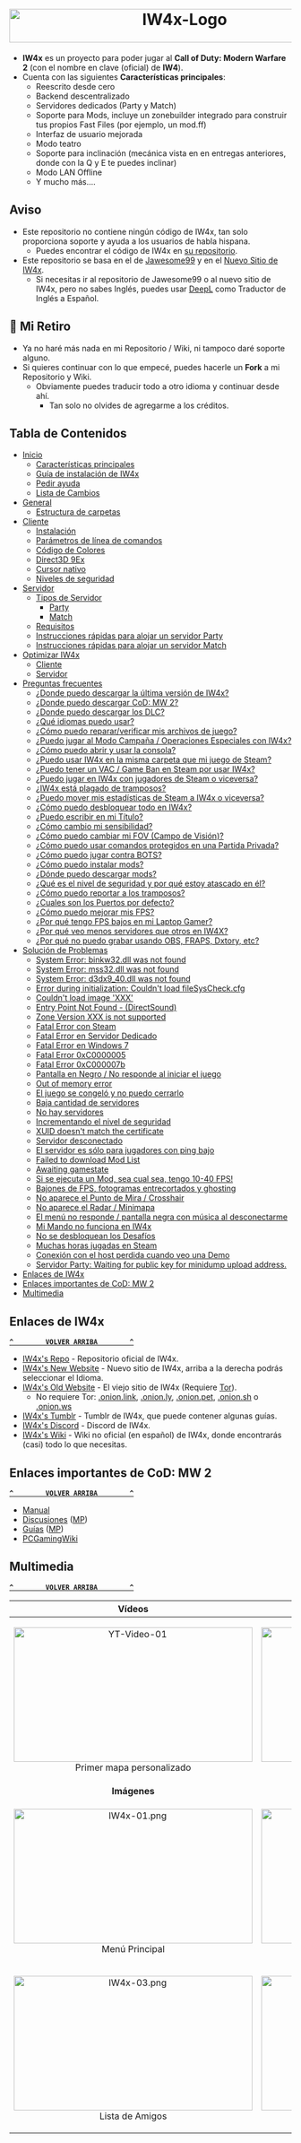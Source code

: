 <h1 align="center">
    <br>
    <a href="#"><img src="Recursos/IW4x-Logo.jpg" alt="IW4x-Logo" title="IW4x" width="610" height="60"/></a>
    <br>
</h1>

- **IW4x** es un proyecto para poder jugar al **Call of Duty: Modern Warfare 2** (con el nombre en clave (oficial) de **IW4**).
- Cuenta con las siguientes **Características principales**:
    - Reescrito desde cero
    - Backend descentralizado
    - Servidores dedicados (Party y Match)
    - Soporte para Mods, incluye un zonebuilder integrado para construir tus propios Fast Files (por ejemplo, un mod.ff)
    - Interfaz de usuario mejorada
    - Modo teatro
    - Soporte para inclinación (mecánica vista en en entregas anteriores, donde con la Q y E te puedes inclinar)
    - Modo LAN Offline
    - Y mucho más....

## Aviso
- Este repositorio no contiene ningún código de IW4x, tan solo proporciona soporte y ayuda a los usuarios de habla hispana.
  - Puedes encontrar el código de IW4x en [su repositorio](https://github.com/IW4x/iw4x-client).
- Este repositorio se basa en el de [Jawesome99](https://github.com/Jawesome99/IW4x) y en el [Nuevo Sitio de IW4x](#enlaces-de-iw4x).
  - Si necesitas ir al repositorio de Jawesome99 o al nuevo sitio de IW4x, pero no sabes Inglés, puedes usar [DeepL](https://www.deepl.com/translator) como Traductor de Inglés a Español.

## :wave: Mi Retiro
- Ya no haré más nada en mi Repositorio / Wiki, ni tampoco daré soporte alguno.
- Si quieres continuar con lo que empecé, puedes hacerle un **Fork** a mi Repositorio y Wiki.
  - Obviamente puedes traducir todo a otro idioma y continuar desde ahí.
    - Tan solo no olvides de agregarme a los créditos.

## Tabla de Contenidos
- [Inicio](../../wiki)
  - [Características principales](../../wiki#caracter%C3%ADsticas-principales)
  - [Guía de instalación de IW4x](../../wiki#gu%C3%ADa-de-instalaci%C3%B3n-de-iw4x)
  - [Pedir ayuda](../../wiki#pedir-ayuda)
  - [Lista de Cambios](../../wiki#lista-de-cambios)
- [General](../../wiki/General)
  - [Estructura de carpetas](../../wiki/General#estructura-de-carpetas)
- [Cliente](../../wiki/Cliente)
  - [Instalación](../../wiki/Cliente#instalaci%C3%B3n)
  - [Parámetros de línea de comandos](../../wiki/Cliente#par%C3%A1metros-de-l%C3%ADnea-de-comandos)
  - [Código de Colores](../../wiki/Cliente#c%C3%B3digo-de-colores)
  - [Direct3D 9Ex](../../wiki/Cliente#direct3d-9ex)
  - [Cursor nativo](../../wiki/Cliente#cursor-nativo)
  - [Niveles de seguridad](../../wiki/Cliente#niveles-de-seguridad)
- [Servidor](../../wiki/Servidor)
  - [Tipos de Servidor](../../wiki/Servidor#tipos-de-servidor)
    - [Party](../../wiki/Servidor#party)
    - [Match](../../wiki/Servidor#match)
  - [Requisitos](../../wiki/Servidor#requisitos)
  - [Instrucciones rápidas para alojar un servidor Party](../../wiki/Servidor#instrucciones-r%C3%A1pidas-para-alojar-un-servidor-party)
  - [Instrucciones rápidas para alojar un servidor Match](../../wiki/Servidor#instrucciones-r%C3%A1pidas-para-alojar-un-servidor-match)
- [Optimizar IW4x](../../wiki/Optimizar-IW4x)
  - [Cliente](../../wiki/Optimizar-IW4x#cliente)
  - [Servidor](../../wiki/Optimizar-IW4x#servidor)
- [Preguntas frecuentes](../../wiki/Preguntas-frecuentes)
  - [¿Donde puedo descargar la última versión de IW4x?](../../wiki/Preguntas-frecuentes#donde-puedo-descargar-la-última-versión-de-iw4x)
  - [¿Donde puedo descargar CoD: MW 2?](../../wiki/Preguntas-frecuentes#donde-puedo-descargar-cod-mw-2)
  - [¿Donde puedo descargar los DLC?](../../wiki/Preguntas-frecuentes#donde-puedo-descargar-los-dlc)
  - [¿Qué idiomas puedo usar?](../../wiki/Preguntas-frecuentes#qué-idiomas-puedo-usar)
  - [¿Cómo puedo reparar/verificar mis archivos de juego?](../../wiki/Preguntas-frecuentes#cómo-puedo-repararverificar-mis-archivos-de-juego)
  - [¿Puedo jugar al Modo Campaña / Operaciones Especiales con IW4x?](../../wiki/Preguntas-frecuentes#puedo-jugar-al-modo-campaña--operaciones-especiales-con-iw4x)
  - [¿Cómo puedo abrir y usar la consola?](../../wiki/Preguntas-frecuentes#cómo-puedo-abrir-y-usar-la-consola)
  - [¿Puedo usar IW4x en la misma carpeta que mi juego de Steam?](../../wiki/Preguntas-frecuentes#puedo-usar-iw4x-en-la-misma-carpeta-que-mi-juego-de-steam)
  - [¿Puedo tener un VAC / Game Ban en Steam por usar IW4x?](../../wiki/Preguntas-frecuentes#puedo-tener-un-vac--game-ban-en-steam-por-usar-iw4x)
  - [¿Puedo jugar en IW4x con jugadores de Steam o viceversa?](../../wiki/Preguntas-frecuentes#puedo-jugar-en-iw4x-con-jugadores-de-steam-o-viceversa)
  - [¿IW4x está plagado de tramposos?](../../wiki/Preguntas-frecuentes#iw4x-está-plagado-de-tramposos)
  - [¿Puedo mover mis estadísticas de Steam a IW4x o viceversa?](../../wiki/Preguntas-frecuentes#puedo-mover-mis-estadísticas-de-steam-a-iw4x-o-viceversa)
  - [¿Cómo puedo desbloquear todo en IW4x?](../../wiki/Preguntas-frecuentes#cómo-puedo-desbloquear-todo-en-iw4x)
  - [¿Puedo escribir en mi Título?](../../wiki/Preguntas-frecuentes#puedo-escribir-en-mi-título)
  - [¿Cómo cambio mi sensibilidad?](../../wiki/Preguntas-frecuentes#cómo-cambio-mi-sensibilidad)
  - [¿Cómo puedo cambiar mi FOV (Campo de Visión)?](../../wiki/Preguntas-frecuentes#cómo-puedo-cambiar-mi-fov-campo-de-visión)
  - [¿Cómo puedo usar comandos protegidos en una Partida Privada?](../../wiki/Preguntas-frecuentes#cómo-puedo-usar-comandos-protegidos-en-una-partida-privada)
  - [¿Cómo puedo jugar contra BOTS?](../../wiki/Preguntas-frecuentes#cómo-puedo-jugar-contra-bots)
  - [¿Cómo puedo instalar mods?](../../wiki/Preguntas-frecuentes#cómo-puedo-instalar-mods)
  - [¿Dónde puedo descargar mods?](../../wiki/Preguntas-frecuentes#dónde-puedo-descargar-mods)
  - [¿Qué es el nivel de seguridad y por qué estoy atascado en él?](../../wiki/Preguntas-frecuentes#qué-es-el-nivel-de-seguridad-y-por-qué-estoy-atascado-en-él)
  - [¿Cómo puedo reportar a los tramposos?](../../wiki/Preguntas-frecuentes#cómo-puedo-reportar-a-los-tramposos)
  - [¿Cuales son los Puertos por defecto?](../../wiki/Preguntas-frecuentes#cuales-son-los-puertos-por-defecto)
  - [¿Cómo puedo mejorar mis FPS?](../../wiki/Preguntas-frecuentes#cómo-puedo-mejorar-mis-fps)
  - [¿Por qué tengo FPS bajos en mi Laptop Gamer?](../../wiki/Preguntas-frecuentes#por-qué-tengo-fps-bajos-en-mi-laptop-gamer)
  - [¿Por qué veo menos servidores que otros en IW4X?](../../wiki/Preguntas-frecuentes#por-qué-veo-menos-servidores-que-otros-en-iw4x)
  - [¿Por qué no puedo grabar usando OBS, FRAPS, Dxtory, etc?](../../wiki/Preguntas-frecuentes#por-qué-no-puedo-grabar-usando-obs-fraps-dxtory-etc)
- [Solución de Problemas](../../wiki/Solución-de-Problemas)
  - [System Error: binkw32.dll was not found](../../wiki/Solución-de-Problemas#system-error-binkw32dll-was-not-found)
  - [System Error: mss32.dll was not found](../../wiki/Solución-de-Problemas#system-error-mss32dll-was-not-found)
  - [System Error: d3dx9_40.dll was not found](../../wiki/Solución-de-Problemas#system-error-d3dx9_40dll-was-not-found)
  - [Error during initialization: Couldn't load fileSysCheck.cfg](../../wiki/Solución-de-Problemas#error-during-initialization-couldnt-load-filesyscheckcfg)
  - [Couldn't load image 'XXX'](../../wiki/Solución-de-Problemas#couldnt-load-image-xxx)
  - [Entry Point Not Found - (DirectSound)](../../wiki/Solución-de-Problemas#entry-point-not-found---directsound)
  - [Zone Version XXX is not supported](../../wiki/Solución-de-Problemas#zone-version-xxx-is-not-supported)
  - [Fatal Error con Steam](../../wiki/Solución-de-Problemas#fatal-error-con-steam)
  - [Fatal Error en Servidor Dedicado](../../wiki/Solución-de-Problemas#fatal-error-en-servidor-dedicado)
  - [Fatal Error en Windows 7](../../wiki/Solución-de-Problemas#fatal-error-en-windows-7)
  - [Fatal Error 0xC0000005](../../wiki/Solución-de-Problemas#fatal-error-0xc0000005)
  - [Fatal Error 0xC000007b](../../wiki/Solución-de-Problemas#fatal-error-0xc000007b)
  - [Pantalla en Negro / No responde al iniciar el juego](../../wiki/Solución-de-Problemas#pantalla-en-negro--no-responde-al-iniciar-el-juego)
  - [Out of memory error](../../wiki/Solución-de-Problemas#out-of-memory-error)
  - [El juego se congeló y no puedo cerrarlo](../../wiki/Solución-de-Problemas#el-juego-se-congeló-y-no-puedo-cerrarlo)
  - [Baja cantidad de servidores](../../wiki/Solución-de-Problemas#baja-cantidad-de-servidores)
  - [No hay servidores](../../wiki/Solución-de-Problemas#no-hay-servidores)
  - [Incrementando el nivel de seguridad](../../wiki/Solución-de-Problemas#incrementando-el-nivel-de-seguridad)
  - [XUID doesn't match the certificate](../../wiki/Solución-de-Problemas#xuid-doesnt-match-the-certificate)
  - [Servidor desconectado](../../wiki/Solución-de-Problemas#servidor-desconectado)
  - [El servidor es sólo para jugadores con ping bajo](../../wiki/Solución-de-Problemas#el-servidor-es-sólo-para-jugadores-con-ping-bajo)
  - [Failed to download Mod List](../../wiki/Solución-de-Problemas#failed-to-download-mod-list)
  - [Awaiting gamestate](../../wiki/Solución-de-Problemas#awaiting-gamestate)
  - [Si se ejecuta un Mod, sea cual sea, tengo 10-40 FPS!](../../wiki/Solución-de-Problemas#si-se-ejecuta-un-mod-sea-cual-sea-tengo-10-40-fps)
  - [Bajones de FPS, fotogramas entrecortados y ghosting](../../wiki/Solución-de-Problemas#bajones-de-fps-fotogramas-entrecortados-y-ghosting)
  - [No aparece el Punto de Mira / Crosshair](../../wiki/Solución-de-Problemas#no-aparece-el-punto-de-mira--crosshair)
  - [No aparece el Radar / Minimapa](../../wiki/Solución-de-Problemas#no-aparece-el-radar--minimapa)
  - [El menú no responde / pantalla negra con música al desconectarme](../../wiki/Solución-de-Problemas#el-menú-no-responde--pantalla-negra-con-música-al-desconectarme)
  - [Mi Mando no funciona en IW4x](../../wiki/Solución-de-Problemas#mi-mando-no-funciona-en-iw4x)
  - [No se desbloquean los Desafíos](../../wiki/Solución-de-Problemas#no-se-desbloquean-los-desafíos)
  - [Muchas horas jugadas en Steam](../../wiki/Solución-de-Problemas#muchas-horas-jugadas-en-steam)
  - [Conexión con el host perdida cuando veo una Demo](../../wiki/Solución-de-Problemas#conexión-con-el-host-perdida-cuando-veo-una-demo)
  - [Servidor Party: Waiting for public key for minidump upload address.](../../wiki/Solución-de-Problemas#servidor-party-waiting-for-public-key-for-minidump-upload-address)
- [Enlaces de IW4x](#enlaces-de-iw4x)
- [Enlaces importantes de CoD: MW 2](#enlaces-importantes-de-cod-mw-2)
- [Multimedia](#multimedia)

## Enlaces de IW4x
**[`^        VOLVER ARRIBA        ^`](#tabla-de-contenidos)**
- [IW4x's Repo](https://github.com/IW4x/iw4x-client) - Repositorio oficial de IW4x.
- [IW4x's New Website](https://iw4x.org/) - Nuevo sitio de IW4x, arriba a la derecha podrás seleccionar el Idioma.
- [IW4x's Old Website](http://iw4xcachep26muba.onion/) - El viejo sitio de IW4x (Requiere [Tor](https://www.torproject.org/)).
  - No requiere Tor: [.onion.link](https://iw4xcachep26muba.onion.link), [.onion.ly](https://iw4xcachep26muba.onion.ly), [.onion.pet](https://iw4xcachep26muba.onion.pet), [.onion.sh](https://iw4xcachep26muba.onion.sh) o [.onion.ws](https://iw4xcachep26muba.onion.ws)
- [IW4x's Tumblr](https://iw4x.tumblr.com/) - Tumblr de IW4x, que puede contener algunas guías.
- [IW4x's Discord](https://discord.gg/sKeVmR3) - Discord de IW4x.
- [IW4x's Wiki](../../../wiki) - Wiki no oficial (en español) de IW4x, donde encontrarás (casi) todo lo que necesitas.

## Enlaces importantes de CoD: MW 2
**[`^        VOLVER ARRIBA        ^`](#tabla-de-contenidos)**
- [Manual](https://store.steampowered.com/manual/10180/)
- [Discusiones](https://steamcommunity.com/app/10180/discussions/) ([MP](https://steamcommunity.com/app/10190/discussions/))
- [Guías](https://steamcommunity.com/app/10180/guides/) ([MP](https://steamcommunity.com/app/10190/guides/))
- [PCGamingWiki](https://pcgamingwiki.com/wiki/Call_of_Duty:_Modern_Warfare_2)

## Multimedia
**[`^        VOLVER ARRIBA        ^`](#tabla-de-contenidos)**

| **Vídeos** | **Vídeos** |
|:----------:|:----------:|
| <p align="center"><a href="https://www.youtube.com/watch?v=sdt_aqQ3myQ"><img src="https://img.youtube.com/vi/sdt_aqQ3myQ/maxresdefault.jpg" alt="YT-Video-01" width="426" height="240"></a><br>Primer mapa personalizado | <p align="center"><a href="https://www.youtube.com/watch?v=_Gi44C_Em9E"><img src="https://img.youtube.com/vi/_Gi44C_Em9E/maxresdefault.jpg" alt="YT-Video-01" width="426" height="240"></a><br>Mod Tools |
| **Imágenes** | **Imágenes** |
| <p align="center"><img src="Recursos/IW4x-01.png" alt="IW4x-01.png" width="426" height="240"><br>Menú Principal | <p align="center"><img src="Recursos/IW4x-02.png" alt="IW4x-02.png" width="426" height="240"><br>Lista de Servidores |
| <p align="center"><img src="Recursos/IW4x-03.png" alt="IW4x-03.png" width="426" height="240"><br> Lista de Amigos | <p align="center"><img src="Recursos/IW4x-04.png" alt="IW4x-04.png" width="426" height="240"><br> Modo Teatro |
